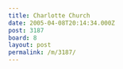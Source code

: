 ```yaml
---
title: Charlotte Church
date: 2005-04-08T20:14:34.000Z
post: 3187
board: 8
layout: post
permalink: /m/3187/
---
```


